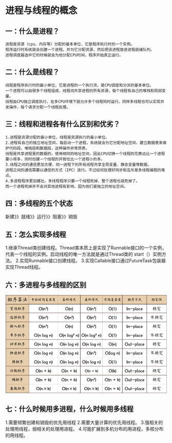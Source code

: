 #  进程与线程的概念

## 一：什么是进程？
    进程是资源（cpu、内存等）分配的基本单位，它是程序执行时的一个实例。
    程序运行时系统就会创建一个进程。并为它分配资源，然后把该进程放进进程就绪队列。
    进程调度器选中它的时候就会为他分配CPU时间，程序开始真正运行。

## 二：什么是线程？
    线程是程序执行时的最小单位，它是进程的一个执行流，是CPU调度和分派的基本单位。
    一个进程可以由很多个线程组成，线程间共享进程的所有资源，每个线程有自己的堆栈和局部变量。
    线程由CPU独立调度执行，在多CPU环境下就允许多个线程同时运行。同样多线程也可以实现并发操作，每个请求分配一个线程处理。

## 三：线程和进程各有什么区别和优劣？
    1.进程是资源分配的最小单位，线程是资源执行的最小单位。
    2.进程有自己的独立地址空间，每启动一个进程，系统就会为它分配地址空间，建立数据表来维护代码段、堆栈段和数据段，这种操作非常昂贵。
    线程是共享进程里的数据的，使用相同的地址空间，因此CPU切换一个线程的花费远比一个进程要小得多，同时创建一个线程的开销也比一个进程小的多。
    3.线程之间的通信更加方便，同一进程下的所有线程共享全局变量、静态变量等数据。
    进程之间的通信需要以通信的方式（IPC）进行。不过如何处理好同步和互斥是多线程编程的难点。
    4.多进程程序更加健壮。多线程程序只要一个线程死掉，整个进程也就死掉了。
    而一个进程死掉并不会对其他进程有影响，因为他们是独立的地址空间。

## 四：多线程的五个状态
  新建》》就绪》》运行》》阻塞》》销毁

## 五：怎么实现多线程
1.继承Thread类创建线程。Thread类本质上是实现了Runnable接口的一个实例，代表一个线程的实例。启动线程的唯一方法就是通过Thread类的 start（）实例方法。
2.实现Runnable接口创建线程。
3.实现Callable接口通过FutureTask包装器实现Thread线程。


## 六：多进程与多线程的区别
![image](https://github.com/Yeats-C/learning-materials/blob/master/image/849589-20171015233043168-1867817869.png)
## 七：什么时候用多进程，什么时候用多线程
  1.需要频繁创建和销毁的优先用线程
  2.需要大量计算的优先用线程。
  3.强相关的处理用线程，弱相关的处理用进程。
  4.可能扩展到多机分布的用进程，多核分布的用线程。
    
